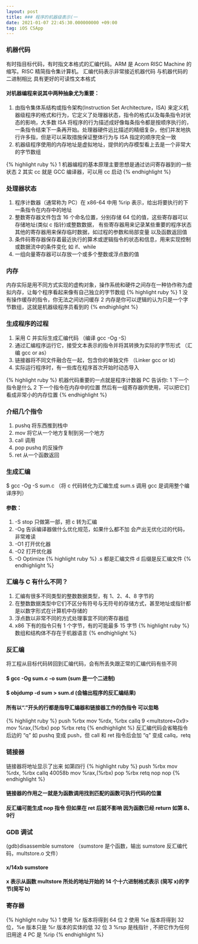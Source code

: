 ```yaml
---
layout: post
title: ### 程序的机器级表示(一
date: 2021-01-07 22:45:30.000000000 +09:00
tag: iOS CSApp
---
```

### 机器代码
有时指目标代码，有时指文本格式的汇编代码。ARM 是 Acorn RISC Machine 的缩写。RISC 精简指令集计算机。
汇编代码表示非常接近机器代码 与机器代码的二进制相比 具有更好的可读性文本格式
#### 对机器编程来说其中两种抽象尤为重要：
1. 由指令集体系结构或指令架构(Instruction Set Architecture，ISA) 来定义机器级程序的格式和行为，它定义了处理器状态，指令的格式以及每条指令对状态的影响，大多数 ISA 将程序的行为描述成好像每条指令都是按顺序执行的，一条指令结束下一条再开始。处理器硬件远比描述的精细复杂，他们并发地执行许多指，但是可以采取措施保证整体行为与 ISA 指定的顺序完全一致
2. 机器级程序使用的内存地址是虚拟地址，提供的内存模型看上去是一个非常大的字节数组

{% highlight ruby %}
1 机器编程的基本原理主要思想是通过访问寄存器到的一些状态
2 其实 cc 就是 GCC 编译器，可以用 cc 启动
{% endhighlight %}

### 处理器状态
1. 程序计数器（通常称为 PC）在 x86-64 中用 %rip 表示，给出将要执行的下一条指令在内存中的地址
2. 整数寄存器文件包含 16 个命名位置，分别存储 64 位的值，这些寄存器可以存储地址(类似 c 指针)或整数数据，
有些寄存器用来记录某些重要的程序状态
其他的寄存器用来保存临时数据，如过程的参数和局部变量 以及函数返回值
3. 条件码寄存器保存着最近执行的算术或逻辑指令的状态和信息，用来实现控制或数据流中的条件变化 如 if、while
4. 一组向量寄存器可以存放一个或多个整数或浮点数的值

### 内存
内存实际是用不同方式实现的虚构对象，操作系统和硬件之间存在一种协作称为虚拟内存，让每个程序看起来像有自己独立的字节数组
{% highlight ruby %}
1 没有操作缓存的指令，你无法之间访问缓存
2 内存是你可以逻辑的认为只是一个字节数组，这就是机器级程序员看到的
{% endhighlight %}

### 生成程序的过程
1. 采用 C 并实际生成汇编代码 （编译 gcc -Og -S）
2. 通过汇编程序运行它，接受文本表示的指令并将其转换为实际的字节形式 （汇编 gcc or as）
3. 链接器将不同文件融合在一起，包含你的单独文件 （Linker gcc or ld）
4. 实际运行程序时，有一些库在程序首次开始时动态导入

{% highlight ruby %}
机器代码重要的一点就是程序计数器 PC 告诉你:
1 下一个指令是什么
2 下一个指令在内存中的位置
然后有一组寄存器供使用，可以把它们看成非常小的内存位置
{% endhighlight %}

### 介绍几个指令
1. pushq 将东西推到栈中
2. mov 将它从一个地方复制到另一个地方
3. call 调用
4. pop pushq 的反操作
5. ret 从一个函数返回

### 生成汇编
$ gcc -Og -S sum.c （将 c 代码转化为汇编生成 sum.s 调用 gcc 是调用整个编译序列）
#### 参数：
1. -S stop 只做第一部，把 c 转为汇编
2. -Og 告诉编译器做什么优化规范，如果什么都不加 会产出无优化过的代码，非常难读
3. -O1 打开优化器
4. -O2 打开优化器
5. -O Optimize
{% highlight ruby %}
.s 都是汇编文件
d 后缀是反汇编文件
{% endhighlight %}

### 汇编与 C 有什么不同？
1. 汇编有很多不同类型的整数数据类型，有 1、2、4、8 字节的
2. 在整数数据类型中它们不区分有符号与无符号的存储方式，甚至地址或指针都是以数字形式在计算机中存储的
3. 浮点数以非常不同的方式处理事宜不同的寄存器组
4. x86 下有的指令只有 1 个字节，有的可能最多 15 字节
{% highlight ruby %}
数组和结构体不存在于机器语言
{% endhighlight %}

### 反汇编
将工程从目标代码转回到汇编代码，会有所丢失跟正常的汇编代码有些不同
#### $ gcc -Og sum.c -o sum (sum 是一个二进制)
####  $ objdump -d sum > sum.d (会输出程序的反汇编结果)
#### 所有以“.”开头的行都是指导汇编器和链接器工作的伪指令 可以忽略
{% highlight ruby %}
push    %rbx
mov     %rdx, %rbx
callq   9 <multstore+0x9>
mov     %rax,(%rbx)
pop     %rbx
retq
{% endhighlight %}
反汇编代码会省略指令后边的 “q” 如 pushq 变成 push，但 call 和 ret 指令后会加 “q” 变成 callq，retq

### 链接器
链接器将地址显示了出来 如第四行
{% highlight ruby %}
push    %rbx
mov     %rdx, %rbx
callq   40058b <mult2>
mov     %rax,(%rbx)
pop     %rbx
retq
nop
nop
{% endhighlight %}
#### 链接器的作用之一就是为函数调用找到匹配的函数可执行代码的位置
#### 反汇编可能生成 nop 指令 但如果在 ret 后就不影响 因为函数已经 return 如第 8、9行

### GDB 调试
(gdb)disassemble sumstore （sumstore 是个函数，输出 sumstore 反汇编代码，multstore.o 文件）
#### x/14xb sumstore
#### x 表示从函数 multstore 所处的地址开始的 14 个十六进制格式表示 (简写 x)的字节(简写 b)

### 寄存器
{% highlight ruby %}
1 使用 %r 版本将得到 64 位
2 使用 %e 版本将得到 32 位，%e 版本只是 %r 版本的实体的低 32 位
3 %rsp 是栈指针 , 不把它作为任何旧用途
4 PC 是 %rip
{% endhighlight %}
